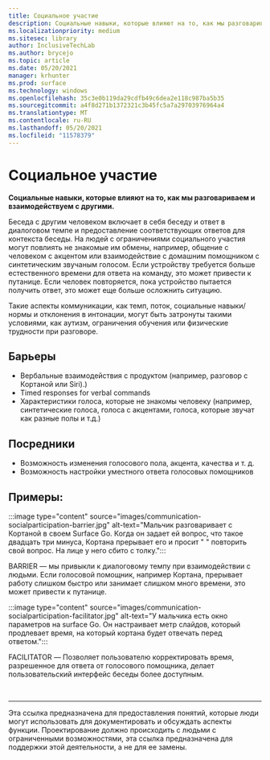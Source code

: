 ```yaml
---
title: Социальное участие
description: Социальные навыки, которые влияют на то, как мы разговариваем и взаимодействуем с другими
ms.localizationpriority: medium
ms.sitesec: library
author: InclusiveTechLab
ms.author: brycejo
ms.topic: article
ms.date: 05/20/2021
manager: krhunter
ms.prod: surface
ms.technology: windows
ms.openlocfilehash: 35c3e0b119da29cdfb49c6dea2e118c987ba5b35
ms.sourcegitcommit: a4f8d271b1372321c3b45fc5a7a29703976964a4
ms.translationtype: MT
ms.contentlocale: ru-RU
ms.lasthandoff: 05/20/2021
ms.locfileid: "11578379"
---
```

# <a name="social-participation"></a>Социальное участие

**Социальные навыки, которые влияют на то, как мы разговариваем и взаимодействуем с другими.**

Беседа с другим человеком включает в себя беседу и ответ в диалоговом темпе и предоставление соответствующих ответов для контекста беседы. На людей с ограничениями социального участия могут повлиять не знакомые им обмены, например, общение с человеком с акцентом или взаимодействие с домашним помощником с синтетическим звучаным голосом. Если устройству требуется больше естественного времени для ответа на команду, это может привести к путанице. Если человек повторяется, пока устройство пытается получить ответ, это может еще больше осложнить ситуацию.

Такие аспекты коммуникации, как темп, поток, социальные навыки/нормы и отклонения в интонации, могут быть затронуты такими условиями, как аутизм, ограничения обучения или физические трудности при разговоре.

## <a name="barriers"></a>Барьеры
* Вербальные взаимодействия с продуктом (например, разговор с Кортаной или Siri).)
* Timed responses for verbal commands
* Характеристики голоса, которые не знакомы человеку (например, синтетические голоса, голоса с акцентами, голоса, которые звучат как разные полы и т.д.)

## <a name="facilitators"></a>Посредники
* Возможность изменения голосового пола, акцента, качества и т. д.
* Возможность настройки уместного ответа голосовых помощников

## <a name="examples"></a>Примеры:

:::image type="content" source="images/communication-socialparticipation-barrier.jpg" alt-text="Мальчик разговаривает с Кортаной в своем Surface Go. Когда он задает ей вопрос, что такое двадцать три минуса, Кортана прерывает его и просит &quot; &quot; повторить свой вопрос. На лице у него сбито с толку.":::

BARRIER — мы привыкли к диалоговому темпу при взаимодействии с людьми. Если голосовой помощник, например Кортана, прерывает работу слишком быстро или занимает слишком много времени, это может привести к путанице.

:::image type="content" source="images/communication-socialparticipation-facilitator.jpg" alt-text="У мальчика есть окно параметров на surface Go. Он настраивает метр слайдов, который продлевает время, на который кортана будет отвечать перед ответом.":::

FACILITATOR — Позволяет пользователю корректировать время, разрешенное для ответа от голосового помощника, делает пользовательский интерфейс беседы более доступным. 

&nbsp;

[comment]: # (Заявление footer)
___
Эта ссылка предназначена для предоставления понятий, которые люди могут использовать для документировать и обсуждать аспекты функции. Проектирование должно происходить с людьми с ограниченными возможностями, эта ссылка предназначена для поддержки этой деятельности, а не для ее замены. 